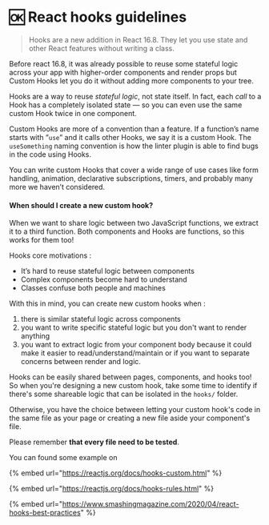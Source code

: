# 🆗 React hooks guidelines

> Hooks are a new addition in React 16.8. They let you use state and other React features without writing a class.

Before react 16.8, it was already possible to reuse some stateful logic across your app with higher-order components and render props but Custom Hooks let you do it without adding more components to your tree.

Hooks are a way to reuse _stateful logic_, not state itself. In fact, each _call_ to a Hook has a completely isolated state — so you can even use the same custom Hook twice in one component.

Custom Hooks are more of a convention than a feature. If a function’s name starts with ”`use`” and it calls other Hooks, we say it is a custom Hook. The `useSomething` naming convention is how the linter plugin is able to find bugs in the code using Hooks.

You can write custom Hooks that cover a wide range of use cases like form handling, animation, declarative subscriptions, timers, and probably many more we haven’t considered.

#### When should I create a new custom hook?

When we want to share logic between two JavaScript functions, we extract it to a third function. Both components and Hooks are functions, so this works for them too!

Hooks core motivations :

* It’s hard to reuse stateful logic between components
* Complex components become hard to understand
* Classes confuse both people and machines

With this in mind, you can create new custom hooks when :

1. there is similar stateful logic across components
2. you want to write specific stateful logic but you don't want to render anything
3. you want to extract logic from your component body because it could make it easier to read/understand/maintain or if you want to separate concerns between render and logic.

Hooks can be easily shared between pages, components, and hooks too! So when you're designing a new custom hook, take some time to identify if there's some shareable logic that can be isolated in the `hooks/` folder.

Otherwise, you have the choice between letting your custom hook's code in the same file as your page or creating a new file aside your component's file.

Please remember **that every file need to be tested**.

You can found some example on

{% embed url="https://reactjs.org/docs/hooks-custom.html" %}

{% embed url="https://reactjs.org/docs/hooks-rules.html" %}

{% embed url="https://www.smashingmagazine.com/2020/04/react-hooks-best-practices" %}
